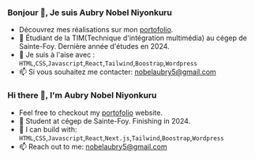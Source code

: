 ### Bonjour 👋, Je suis Aubry Nobel Niyonkuru

- Découvrez mes réalisations sur mon [portofolio](https://nobelaubry5.com).
- 🏫 Étudiant de la TIM(Technique d'intégration multimédia) au cégep de Sainte-Foy. Dernière année d'études en 2024.
- 💼 Je suis à l'aise avec : `HTML`,`CSS`,`Javascript`,`React`,`Tailwind`,`Boostrap`,`Wordpress`
- 📫 Si vous souhaitez me contacter: [nobelaubry5@gmail.com](mailto:nobelaubry5@gmail.com)

### Hi there 👋, I'm Aubry Nobel Niyonkuru

- Feel free to checkout my [portofolio](https://nobelaubry5.com) website.
- 🏫 Student at cégep de Sainte-Foy. Finishing in 2024.
- 💼 I can build with: `HTML`,`CSS`,`Javascript`,`React`,`Next.js`,`Tailwind`,`Boostrap`,`Wordpress`
- 📫 Reach out to me: [nobelaubry5@gmail.com](mailto:nobelaubry5@gmail.com)



<!--
**nobelAubry5/nobelaubry5** is a ✨ _special_ ✨ repository because its `README.md` (this file) appears on your GitHub profile.

Here are some ideas to get you started:

- 🔭 I’m currently working on ...
- 🌱 I’m currently learning ...
- 👯 I’m looking to collaborate on ...
- 🤔 I’m looking for help with ...
- 💬 Ask me about ...
- 📫 How to reach me: ...
- 😄 Pronouns: ...
- ⚡ Fun fact: ...
-->
